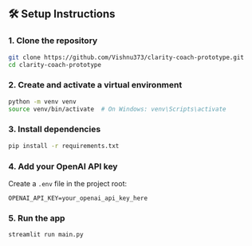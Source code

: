 ## 🛠️ Setup Instructions

### 1. Clone the repository

```bash
git clone https://github.com/Vishnu373/clarity-coach-prototype.git
cd clarity-coach-prototype
```

### 2. Create and activate a virtual environment

```bash
python -m venv venv
source venv/bin/activate  # On Windows: venv\Scripts\activate
```

### 3. Install dependencies

```bash
pip install -r requirements.txt
```

### 4. Add your OpenAI API key

Create a `.env` file in the project root:

```env
OPENAI_API_KEY=your_openai_api_key_here
```

### 5. Run the app

```bash
streamlit run main.py
```
